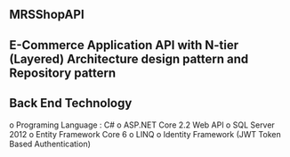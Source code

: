 
MRSShopAPI
-----------
E-Commerce Application API with N-tier (Layered) Architecture design pattern and Repository pattern
---------------------------------------------------------------------------------------------------
Back End Technology
-------------------
o	Programing Language : C# 
o	ASP.NET Core 2.2 Web API
o	SQL Server 2012 
o	Entity Framework Core 6 
o	LINQ 
o	Identity Framework (JWT Token Based Authentication)
